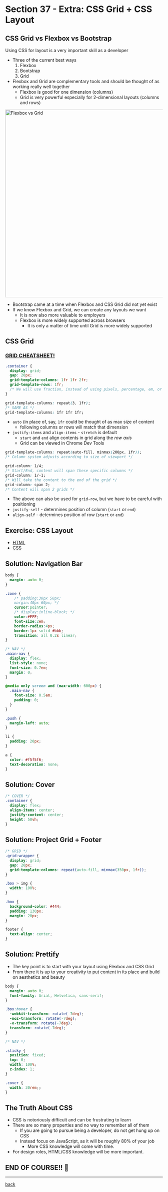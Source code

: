 # Section 37 - Extra: CSS Grid + CSS Layout

## CSS Grid vs Flexbox vs Bootstrap

Using CSS for layout is a very important skill as a developer

- Three of the current best ways
  1. Flexbox
  2. Bootstrap
  3. Grid
- Flexbox and Grid are complementary tools and should be thought of as working really well together
  - Flexbox is good for one dimension (columns)
  - Grid is very powerful especially for 2-dimensional layouts (columns and rows)

<img src="https://miro.medium.com/max/860/1*FifZUGz97Onmb7RUOairbg.png" width="600" alt="Flexbox vs Grid">

- Bootstrap came at a time when Flexbox and CSS Grid did not yet exist
- If we know Flexbox and Grid, we can create any layouts we want
  - It is now also more valuable to employers
  - Flexbox is more widely supported across browsers
    - It is only a matter of time until Grid is more widely supported

## CSS Grid

### [GRID CHEATSHEET!](https://grid.malven.co/)

```css
.container {
  display: grid;
  gap: 20px;
  grid-template-columns: 1fr 1fr 2fr;
  grid-template-rows: 1fr;
  /* We will use fraction, instead of using pixels, percentage, em, or rem */
}
```

```css
grid-template-columns: repeat(3, 1fr);
/* SAME AS */
grid-template-columns: 1fr 1fr 1fr;
```

- `auto` (in place of, say, `1fr` could be thought of as max size of content
  - following columns or rows will match that dimension
- `justify-items` and `align-items` - `stretch` is default
  - `start` and `end` align contents in grid along the *row axis*
  - Grid can be viewed in Chrome Dev Tools

```css
grid-template-columns: repeat(auto-fill, minmax(200px, 1fr));
/* Column system adjusts according to size of viewport */
```

```css
grid-column: 1/4;
/* Start/End, content will span these specific columns */
grid-column: 1/-1;
/* Will take the content to the end of the grid */
grid-column: span 2;
/* Content will span 2 grids */
```

- The above can also be used for `grid-row`, but we have to be careful with positioning
- `justify-self` - determines position of column (`start` or `end`)
- `align-self` - determines position of row (`start` or `end`)

## Exercise: CSS Layout

- [HTML](../section37/css-layout/index.html)
- [CSS](../section37/css-layout/style.css)

## Solution: Navigation Bar

```css
body {
  margin: auto 0;
}

.zone {
    /* padding:30px 50px;
    margin:40px 60px; */
    cursor:pointer;
    /* display:inline-block; */
    color:#FFF;
    font-size:2em;
    border-radius:4px;
    border:1px solid #bbb;
    transition: all 0.2s linear;
}

/* NAV */
.main-nav {
  display: flex;
  list-style: none;
  font-size: 0.7em;
  margin: 0;
}

@media only screen and (max-width: 600px) {
  .main-nav {
    font-size: 0.5em;
    padding: 0;
  }
}

.push {
  margin-left: auto;
}

li {
  padding: 20px;
}

a {
  color: #f5f5f6;
  text-decoration: none;
}
```

## Solution: Cover

```css
/* COVER */
.container {
  display: flex;
  align-items: center;
  justify-content: center;
  height: 50vh;
}
```

## Solution: Project Grid + Footer

```css
/* GRID */
.grid-wrapper {
  display: grid;
  gap: 20px;
  grid-template-columns: repeat(auto-fill, minmax(350px, 1fr));
}

.box > img {
  width: 100%;
}

.box {
  background-color: #444;
  padding: 130px;
  margin: 20px;
}

footer {
  text-align: center;
}
```

## Solution: Prettify

- The key point is to start with your layout using Flexbox and CSS Grid
- From there it is up to your creativity to put content in its place and build on aesthetics and beauty

```css
body {
  margin: auto 0;
  font-family: Arial, Helvetica, sans-serif;
}

.box:hover {
  -webkit-transform: rotate(-7deg);
  -moz-transform: rotate(-7deg);
  -o-transform: rotate(-7deg);
  transform: rotate(-7deg);
}

/* NAV */

.sticky {
  position: fixed;
  top: 0;
  width: 100%;
  z-index: 1;
}

.cover {
  width: 30rem;;
}
```

## The Truth About CSS

- CSS is notoriously difficult and can be frustrating to learn
- There are so many properties and no way to remember all of them
  - If you are going to pursue being a developer, do not get hung up on CSS
  - Instead focus on JavaScript, as it will be roughly 80% of your job
    - More CSS knowledge will come with time.
- For design roles, HTML/CSS knowledge will be more important.

## END OF COURSE!! 🎉

- - -

[back](../README.md)
